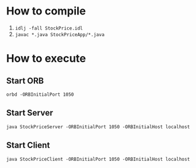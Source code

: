 # How to compile

1. `idlj -fall StockPrice.idl`
2. `javac *.java StockPriceApp/*.java`

# How to execute

## Start ORB 

`orbd -ORBInitialPort 1050`

## Start Server

`java StockPriceServer -ORBInitialPort 1050 -ORBInitialHost localhost`

## Start Client 

`java StockPriceClient -ORBInitialPort 1050 -ORBInitialHost localhost`
